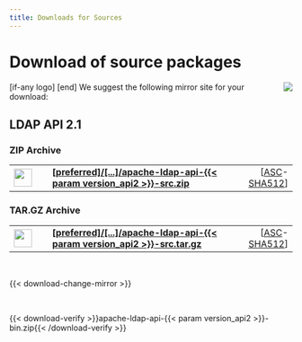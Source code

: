 ```yaml
---
title: Downloads for Sources
---
```


# Download of source packages

<p>
    [if-any logo]
    <a href="[link]"><img align="right" src="[logo]" border="0" /></a>
    [end]
    We suggest the following mirror site for your download:
</p>

## LDAP API 2.1

### ZIP Archive

<p>
    <div class="download">
        <table width="100%" class="noBorder">
            <tr>
                <td>
                    <a href="[preferred]/directory/api/dist/{{< param version_api2 >}}/apache-ldap-api-{{< param version_api2 >}}-src.zip">
                        <img src="/images/download.png" width="32" height="32" border="0"/>
                    </a>
                </td>
                <td>&nbsp;</td>
                <td>
                    <a href="[preferred]/directory/api/dist/{{< param version_api2 >}}/apache-ldap-api-{{< param version_api2 >}}-src.zip">
                        <strong>
                            [preferred]/&#91;...&#93;/apache-ldap-api-{{< param version_api2 >}}-src.zip
                        </strong>
                    </a>
                </td>
                <td align="right">
                    [<a href="https://downloads.apache.org/directory/api/dist/{{< param version_api2 >}}/apache-ldap-api-{{< param version_api2 >}}-src.zip.asc">ASC</a>-<a href="https://downloads.apache.org/directory/api/dist/{{< param version_api2 >}}/apache-ldap-api-{{< param version_api2 >}}-src.zip.sha512">SHA512</a>]
                </td>
            </tr>
        </table>
    </div>
</p>

### TAR.GZ Archive

<p>
    <div class="download">
        <table width="100%" class="noBorder">
            <tr>
                <td>
                    <a href="[preferred]/directory/api/dist/{{< param version_api2 >}}/apache-ldap-api-{{< param version_api2 >}}-src.tar.gz">
                        <img src="/images/download.png" width="32" height="32" border="0"/>
                    </a>
                </td>
                <td>&nbsp;</td>
                <td>
                    <a href="[preferred]/directory/api/dist/{{< param version_api2 >}}/apache-ldap-api-{{< param version_api2 >}}-src.tar.gz">
                        <strong>
                            [preferred]/&#91;...&#93;/apache-ldap-api-{{< param version_api2 >}}-src.tar.gz
                        </strong>
                    </a>
                </td>
                <td align="right">
                    [<a href="https://downloads.apache.org/directory/api/dist/{{< param version_api2 >}}/apache-ldap-api-{{< param version_api2 >}}-src.tar.gz.asc">ASC</a>-<a href="https://downloads.apache.org/directory/api/dist/{{< param version_api2 >}}/apache-ldap-api-{{< param version_api2 >}}-src.tar.gz.sha512">SHA512</a>]
                </td>
            </tr>
        </table>
    </div>
</p>

<p>&nbsp;</p>

{{< download-change-mirror >}}

<p>&nbsp;</p>

{{< download-verify >}}apache-ldap-api-{{< param version_api2 >}}-bin.zip{{< /download-verify >}}
